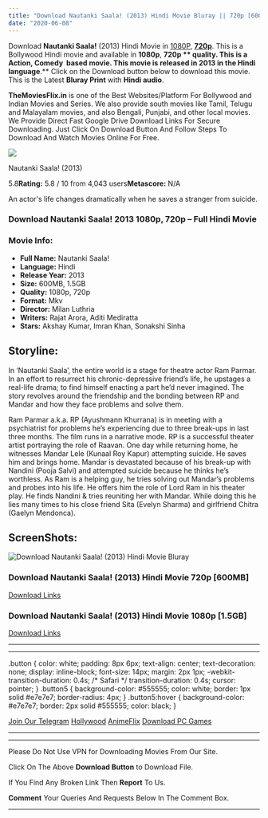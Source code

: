 ```yaml
---
title: "Download Nautanki Saala! (2013) Hindi Movie Bluray || 720p [600MB] || 1080p [1.5GB]"
date: "2020-06-08"
---
```


Download **Nautanki Saala!** (2013) Hindi Movie in [1080P](https://1moviesflix.com/1080p-movies/), [**720p**](https://1moviesflix.com/720p-movies/). This is a Bollywood Hindi movie and available in **1080p**, **720p ** quality. This is a **Action, Comedy**  based movie. This movie is released in **2013** in the Hindi language**.** Click on the Download button below to download this movie. This is the Latest **Bluray Print** with **Hindi audio**.

**TheMoviesFlix.in** is one of the Best Websites/Platform For Bollywood and Indian Movies and Series. We also provide south movies like Tamil, Telugu and Malayalam movies, and also Bengali, Punjabi, and other local movies. We Provide Direct Fast Google Drive Download Links For Secure Downloading. Just Click On Download Button And Follow Steps To Download And Watch Movies Online For Free.

[![](https://m.media-amazon.com/images/M/MV5BMTJjMWMzZWMtYmJmYi00MWZiLWJlZjgtMjM4NWI3MzViOTE3XkEyXkFqcGdeQXVyODE5NzE3OTE@._V1_SX300.jpg)](https://www.imdb.com/title/tt2341766/ "Nautanki Saala!")

Nautanki Saala! (2013)

5.8**Rating:** 5.8 / 10 from 4,043 users**Metascore:** N/A

An actor's life changes dramatically when he saves a stranger from suicide.

### Download Nautanki Saala! 2013 1080p, 720p – Full Hindi Movie

### Movie Info:

- **Full Name:** Nautanki Saala!
- **Language:** Hindi
- **Release Year:** 2013
- **Size:** 600MB, 1.5GB
- **Quality:** 1080p, 720p
- **Format:** Mkv
- **Director:** Milan Luthria
- **Writers:** Rajat Arora, Aditi Mediratta
- **Stars:** Akshay Kumar, Imran Khan, Sonakshi Sinha

## Storyline:

In ‘Nautanki Saala’, the entire world is a stage for theatre actor Ram Parmar. In an effort to resurrect his chronic-depressive friend’s life, he upstages a real-life drama; to find himself enacting a part he’d never imagined. The story revolves around the friendship and the bonding between RP and Mandar and how they face problems and solve them.

Ram Parmar a.k.a. RP (Ayushmann Khurrana) is in meeting with a psychiatrist for problems he’s experiencing due to three break-ups in last three months. The film runs in a narrative mode. RP is a successful theater artist portraying the role of Raavan. One day while returning home, he witnesses Mandar Lele (Kunaal Roy Kapur) attempting suicide. He saves him and brings home. Mandar is devastated because of his break-up with Nandini (Pooja Salvi) and attempted suicide because he thinks he’s worthless. As Ram is a helping guy, he tries solving out Mandar’s problems and probes into his life. He offers him the role of Lord Ram in his theater play. He finds Nandini & tries reuniting her with Mandar. While doing this he lies many times to his close friend Sita (Evelyn Sharma) and girlfriend Chitra (Gaelyn Mendonca).

## ScreenShots:

![Download Nautanki Saala! (2013) Hindi Movie Bluray](https://i.imgur.com/t8BlE9P.jpg)

### Download Nautanki Saala! (2013) Hindi Movie 720p \[600MB\]

[Download Links](https://1moviesflix.com?a270777880=ZWdncUN5eHdIazJsSHQ2c3hTVERYUFRBQlJqK09lT0tLTkcxQVY4ZU9XNlFucWZMMXcrNDFmNWUrR3NkQ21LZlR4YzJzUGk4SVF2QW1PTXBocXZWL0ptcG9IRXAvNkt3d2I1RWJ5UU0xNkE9)

### Download Nautanki Saala! (2013) Hindi Movie 1080p \[1.5GB\]

[Download Links](https://1moviesflix.com?a270777880=ZWdncUN5eHdIazJsSHQ2c3hTVERYUFRBQlJqK09lT0tLTkcxQVY4ZU9XNlFucWZMMXcrNDFmNWUrR3NkQ21LZmRBQXI1YWdKQ1Q5ZElIK2sxeUFWNVMyR1pjajVTRnhkQk5vOVRzaVp4V1k9)

* * *

* * *

.button { color: white; padding: 8px 6px; text-align: center; text-decoration: none; display: inline-block; font-size: 14px; margin: 2px 1px; -webkit-transition-duration: 0.4s; /\* Safari \*/ transition-duration: 0.4s; cursor: pointer; } .button5 { background-color: #555555; color: white; border: 1px solid #e7e7e7; border-radius: 4px; } .button5:hover { background-color: #e7e7e7; border: 2px solid #555555; color: black; }

[Join Our Telegram](http://gdrivepro.xyz/join.php) [Hollywood](https://moviesverse.com/) [AnimeFlix](https://animeflix.in/) [Download PC Games](https://gamesflix.net/)  

* * *

* * *

  

Please Do Not Use VPN for Downloading Movies From Our Site.

Click On The Above **Download Button** to Download File.

If You Find Any Broken Link Then **Report** To Us.

**Comment** Your Queries And Requests Below In The Comment Box.

* * *
